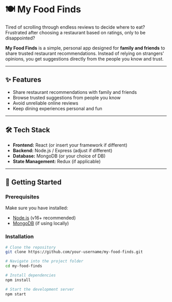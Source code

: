 # 🍽️ My Food Finds

Tired of scrolling through endless reviews to decide where to eat?  
Frustrated after choosing a restaurant based on ratings, only to be disappointed?  

**My Food Finds** is a simple, personal app designed for **family and friends** to share trusted restaurant recommendations. Instead of relying on strangers’ opinions, you get suggestions directly from the people you know and trust.  

---

## ✨ Features
- Share restaurant recommendations with family and friends
- Browse trusted suggestions from people you know
- Avoid unreliable online reviews
- Keep dining experiences personal and fun

---

## 🛠️ Tech Stack
- **Frontend:** React (or insert your framework if different)  
- **Backend:** Node.js / Express (adjust if different)  
- **Database:** MongoDB (or your choice of DB)  
- **State Management:** Redux (if applicable)  

---

## 🚀 Getting Started

### Prerequisites
Make sure you have installed:
- [Node.js](https://nodejs.org/) (v16+ recommended)
- [MongoDB](https://www.mongodb.com/) (if using locally)

### Installation
```bash
# Clone the repository
git clone https://github.com/your-username/my-food-finds.git

# Navigate into the project folder
cd my-food-finds

# Install dependencies
npm install

# Start the development server
npm start
